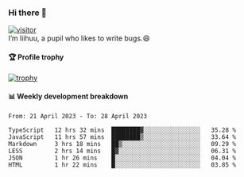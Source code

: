 ### Hi there 👋
[![visitor](https://visitor-badge.glitch.me/badge?page_id=liihuu&right_color=blue)](https://github.com/liihuu)<br>
I’m liihuu, a pupil who likes to write bugs.😄


#### 🏆 Profile trophy
[![trophy](https://github-profile-trophy.vercel.app?username=liihuu&margin-w=16&margin-h=16&rank=-C,-B)](https://github.com/liihuu)


#### 📊 Weekly development breakdown
<!--START_SECTION:waka-->

```text
From: 21 April 2023 - To: 28 April 2023

TypeScript   12 hrs 32 mins  ████████▓░░░░░░░░░░░░░░░░   35.28 %
JavaScript   11 hrs 57 mins  ████████▒░░░░░░░░░░░░░░░░   33.64 %
Markdown     3 hrs 18 mins   ██▒░░░░░░░░░░░░░░░░░░░░░░   09.29 %
LESS         2 hrs 14 mins   █▓░░░░░░░░░░░░░░░░░░░░░░░   06.31 %
JSON         1 hr 26 mins    █░░░░░░░░░░░░░░░░░░░░░░░░   04.04 %
HTML         1 hr 22 mins    █░░░░░░░░░░░░░░░░░░░░░░░░   03.85 %
```

<!--END_SECTION:waka-->

<!--
**liihuu/liihuu** is a ✨ _special_ ✨ repository because its `README.md` (this file) appears on your GitHub profile.

Here are some ideas to get you started:

- 🔭 I’m currently working on ...
- 🌱 I’m currently learning ...
- 👯 I’m looking to collaborate on ...
- 🤔 I’m looking for help with ...
- 💬 Ask me about ...
- 📫 How to reach me: ...
- 😄 Pronouns: ...
- ⚡ Fun fact: ...
-->
